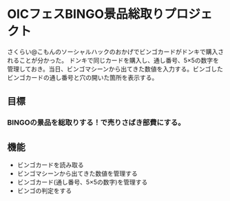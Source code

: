 # OICフェスBINGO景品総取りプロジェクト
さくらい@こもんのソーシャルハックのおかげでビンゴカードがドンキで購入されることが分かった。
ドンキで同じカードを購入し、通し番号、5×5の数字を管理しておき。当日、ビンゴマシーンから出てきた数値を入力する。ビンゴしたビンゴカードの通し番号と穴の開いた箇所を表示する。

## 目標
### BINGOの景品を総取りする！で売りさばき部費にする。

## 機能
- ビンゴカードを読み取る
- ビンゴマシーンから出てきた数値を管理する
- ビンゴカード(通し番号、5×5の数字)を管理する
- ビンゴの判定をする
